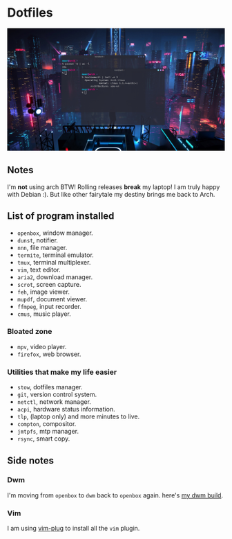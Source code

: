 # Dotfiles

![ScreenShoot](ss.jpg)

## Notes
I'm **not** using arch BTW! Rolling releases **break** my laptop! I am truly happy with Debian :). But like other fairytale my destiny brings me back to Arch.

## List of program installed
- `openbox`, window manager.
- `dunst`, notifier.
- `nnn`, file manager.
- `termite`, terminal emulator.
- `tmux`, terminal multiplexer.
- `vim`, text editor.
- `aria2`, download manager.
- `scrot`, screen capture.
- `feh`, image viewer.
- `mupdf`, document viewer.
- `ffmpeg`, input recorder.
- `cmus`, music player.
### Bloated zone
- `mpv`, video player.
- `firefox`, web browser.
### Utilities that make my life easier 
- `stow`, dotfiles manager.
- `git`, version control system.
- `netctl`, network manager.
- `acpi`, hardware status information.
- `tlp`, (laptop only) and more minutes to live.
- `compton`, compositor.
- `jmtpfs`, mtp manager.
- `rsync`, smart copy.

## Side notes
### Dwm
I'm moving from `openbox` to `dwm` back to `openbox` again. here's [my dwm build](https://github.com/wachd/dwm).

### Vim
I am using [vim-plug](//github.com/junegunn/vim-plug) to install all the `vim` plugin.
